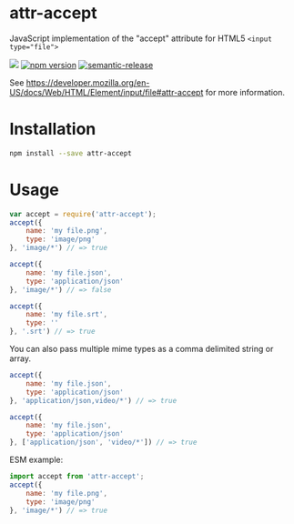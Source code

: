 # attr-accept
JavaScript implementation of the "accept" attribute for HTML5 `<input type="file">`

![](https://github.com/react-dropzone/attr-accept/workflows/Test/badge.svg)
[![npm version](https://badge.fury.io/js/attr-accept.svg)](https://badge.fury.io/js/attr-accept)
[![semantic-release](https://img.shields.io/badge/%20%20%F0%9F%93%A6%F0%9F%9A%80-semantic--release-e10079.svg)](https://github.com/semantic-release/semantic-release)

See https://developer.mozilla.org/en-US/docs/Web/HTML/Element/input/file#attr-accept for more information.

Installation
=====
```sh
npm install --save attr-accept
```

Usage
=====
```javascript
var accept = require('attr-accept');
accept({
    name: 'my file.png',
    type: 'image/png'
}, 'image/*') // => true

accept({
    name: 'my file.json',
    type: 'application/json'
}, 'image/*') // => false

accept({
    name: 'my file.srt',
    type: ''
}, '.srt') // => true
```

You can also pass multiple mime types as a comma delimited string or array.
```javascript
accept({
    name: 'my file.json',
    type: 'application/json'
}, 'application/json,video/*') // => true

accept({
    name: 'my file.json',
    type: 'application/json'
}, ['application/json', 'video/*']) // => true
```

ESM example:

```javascript
import accept from 'attr-accept';
accept({
    name: 'my file.png',
    type: 'image/png'
}, 'image/*') // => true
```
